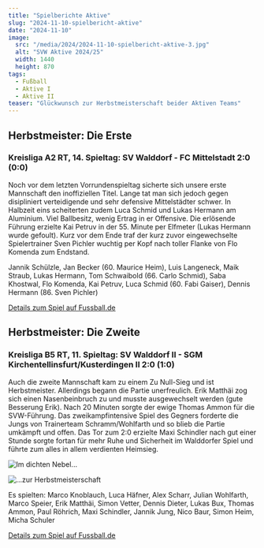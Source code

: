 ```yaml
---
title: "Spielberichte Aktive"
slug: "2024-11-10-spielbericht-aktive"
date: "2024-11-10"
image:
  src: "/media/2024/2024-11-10-spielbericht-aktive-3.jpg"
  alt: "SVW Aktive 2024/25"
  width: 1440
  height: 870
tags:
  - Fußball
  - Aktive I
  - Aktive II
teaser: "Glückwunsch zur Herbstmeisterschaft beider Aktiven Teams"
---
```

## Herbstmeister: Die Erste

### Kreisliga A2 RT, 14. Spieltag: SV Walddorf - FC Mittelstadt 2:0 (0:0)

Noch vor dem letzten Vorrundenspieltag sicherte sich unsere erste Mannschaft den inoffiziellen Titel. Lange tat man sich jedoch gegen disipliniert verteidigende und sehr defensive Mittelstädter schwer. In Halbzeit eins scheiterten zudem Luca Schmid und Lukas Hermann am Aluminium. Viel Ballbesitz, wenig Ertrag in er Offensive. Die erlösende Führung erzielte Kai Petruv in der 55. Minute per Elfmeter (Lukas Hermann wurde gefoult). Kurz vor dem Ende traf der kurz zuvor eingewechselte Spielertrainer Sven Pichler wuchtig per Kopf nach toller Flanke von Flo Komenda zum Endstand.


Jannik Schülzle, Jan Becker (60. Maurice Heim), Luis Langeneck, Maik Straub, Lukas Hermann, Tom Schwaibold (66. Carlo Schmid), Saba Khostwal, Flo Komenda, Kai Petruv, Luca Schmid (60. Fabi Gaiser), Dennis Hermann (86. Sven Pichler)

[Details zum Spiel auf Fussball.de](https://www.fussball.de/spiel/sv-walddorf-fc-mittelstadt/-/spiel/02Q2465AHC000000VS5489B4VVGB4UUN)

## Herbstmeister: Die Zweite

### Kreisliga B5 RT, 11. Spieltag: SV Walddorf II - SGM Kirchentellinsfurt/Kusterdingen II 2:0 (1:0)

Auch die zweite Mannschaft kam zu einem Zu Null-Sieg und ist Herbstmeister. Allerdings begann die Partie unerfreulich. Erik Matthäi zog sich einen Nasenbeinbruch zu und musste ausgewechselt werden (gute Besserung Erik). Nach 20 Minuten sorgte der ewige Thomas Ammon für die SVW-Führung. Das zweikampfintensive Spiel des Gegners forderte die Jungs von Trainerteam Schramm/Wohlfarth und so blieb die Partie umkämpft und offen. Das Tor zum 2:0 erzielte Maxi Schindler nach gut einer Stunde sorgte fortan für mehr Ruhe und Sicherheit im Walddorfer Spiel und führte zum alles in allem verdienten Heimsieg.

![Im dichten Nebel...](/media/2024/2024-11-10-spielbericht-aktive-1.jpg)

![...zur Herbstmeisterschaft](/media/2024/2024-11-10-spielbericht-aktive-2.jpg)

Es spielten: Marco Knoblauch, Luca Häfner, Alex Scharr, Julian Wohlfarth, Marco Speier, Erik Matthäi, Simon Vetter, Dennis Dieter, Lukas Bux, Thomas Ammon, Paul Röhrich, Maxi Schindler, Jannik Jung, Nico Baur, Simon Heim, Micha Schuler

[Details zum Spiel auf Fussball.de](https://www.fussball.de/spiel/sv-walddorf-ii-sgm-kirchentellinsfurt-kusterdingen-ii/-/spiel/02Q236TTSS000000VS5489B3VVLDQQH4)